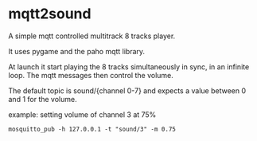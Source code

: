 # mqtt2sound

A simple mqtt controlled multitrack 8 tracks player.

It uses pygame and the paho mqtt library.

At launch it start playing the 8 tracks simultaneously in sync, in an infinite loop.
The mqtt messages then control the volume.

The default topic is sound/{channel 0-7} and expects a value between 0 and 1 for the volume.
 
 example:
 setting volume of channel 3 at 75% 
 
  `mosquitto_pub -h 127.0.0.1 -t "sound/3" -m 0.75`
  
